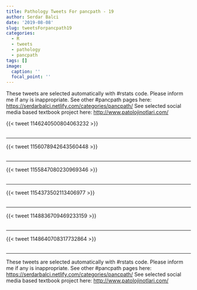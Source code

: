 ```yaml
---
title: Pathology Tweets For pancpath - 19
author: Serdar Balci
date: '2019-08-08'
slug: tweetsForpancpath19
categories:
  - R
  - tweets
  - pathology
  - pancpath
tags: []
image:
  caption: ''
  focal_point: ''
---
```



These tweets are selected automatically with #rstats code. Please inform me if any is inappropriate.
See other #pancpath pages here: https://serdarbalci.netlify.com/categories/pancpath/ 
See selected social media based textbook project here: http://www.patolojinotlari.com/

{{< tweet 1146240500804063232 >}}
<br>
<br>
<hr>
{{< tweet 1156078942643560448 >}}
<br>
<br>
<hr>
{{< tweet 1155847080230969346 >}}
<br>
<br>
<hr>
{{< tweet 1154373502113406977 >}}
<br>
<br>
<hr>
{{< tweet 1148836709469233159 >}}
<br>
<br>
<hr>
{{< tweet 1148640708317732864 >}}
<br>
<br>
<hr>


These tweets are selected automatically with #rstats code. Please inform me if any is inappropriate.
See other #pancpath pages here: https://serdarbalci.netlify.com/categories/pancpath/ 
See selected social media based textbook project here: http://www.patolojinotlari.com/
